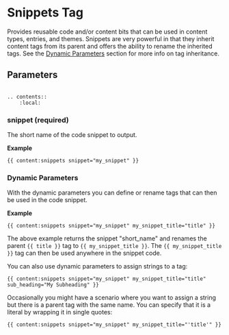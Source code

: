 # Snippets Tag

Provides reusable code and/or content bits that can be used in content types, entries, and themes. Snippets are very powerful in that they inherit content tags from its parent and offers the ability to rename the inherited tags. See the [Dynamic Parameters](#dynamic-parameters) section for more info on tag inheritance.

## Parameters

```eval_rst 

.. contents::
    :local:

```

### snippet (required)

The short name of the code snippet to output.

**Example**

```
{{ content:snippets snippet="my_snippet" }}
```


### Dynamic Parameters

With the dynamic parameters you can define or rename tags that can then be used in the code snippet.

**Example**

```
{{ content:snippets snippet="my_snippet" my_snippet_title="title" }}
```

The above example returns the snippet "short_name" and renames the parent `{{ title }}` tag to `{{ my_snippet_title }}`. The `{{ my_snippet_title }}` tag can then be used anywhere in the snippet code.

You can also use dynamic parameters to assign strings to a tag:

```
{{ content:snippets snippet="my_snippet" my_snippet_title="title" sub_heading="My Subheading" }}
```  

Occasionally you might have a scenario where you want to assign a string but there is a parent tag with the same name. You can specify that it is a literal by wrapping it in single quotes:

```
{{ content:snippets snippet="my_snippet" my_snippet_title="'title'" }}
```